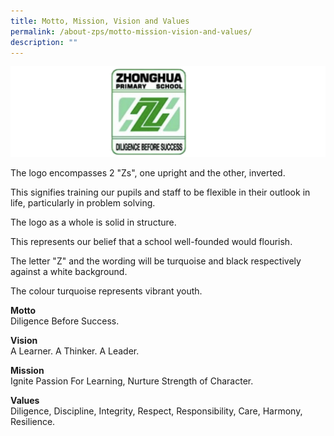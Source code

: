 ```yaml
---
title: Motto, Mission, Vision and Values
permalink: /about-zps/motto-mission-vision-and-values/
description: ""
---
```

![](/images/Logo5.png)


The logo encompasses 2 "Zs", one upright and the other, inverted.

This signifies training our pupils and staff to be flexible in their outlook in life, particularly in problem solving.

The logo as a whole is solid in structure.

This represents our belief that a school well-founded would flourish.

The letter "Z" and the wording will be turquoise and black respectively against a white background.

The colour turquoise represents vibrant youth.

**Motto**
<br>Diligence Before Success.

**Vision**
<br>A Learner. A Thinker. A Leader.

**Mission**
<br>Ignite Passion For Learning, Nurture Strength of Character.

**Values**
<br>Diligence, Discipline, Integrity, Respect, Responsibility, Care, Harmony, Resilience.